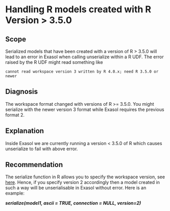 # Handling R models created with R Version &gt; 3.5.0 
## Scope

Serialized models that have been created with a version of R > 3.5.0 will lead to an error in Exasol when calling unserialize within a R UDF. The error raised by the R UDF might read something like 


```"default
cannot read workspace version 3 written by R 4.0.x; need R 3.5.0 or newer
```
## Diagnosis

The workspace format changed with versions of R >= 3.5.0. You might serialize with the newer version 3 format while Exasol requires the previous format 2.

## Explanation

Inside Exasol we are currently running a version < 3.5.0 of R which causes unserialize to fail with above error. 

## Recommendation

The serialize function in R allows you to specify the workspace version, see [here](https://www.rdocumentation.org/packages/base/versions/3.6.2/topics/serialize). Hence, if you specify version 2 accordingly then a model created in such a way will be unserialisable in Exasol without error. Here is an example:

***serialize(model1, ascii = TRUE, connection = NULL, version=2)***

